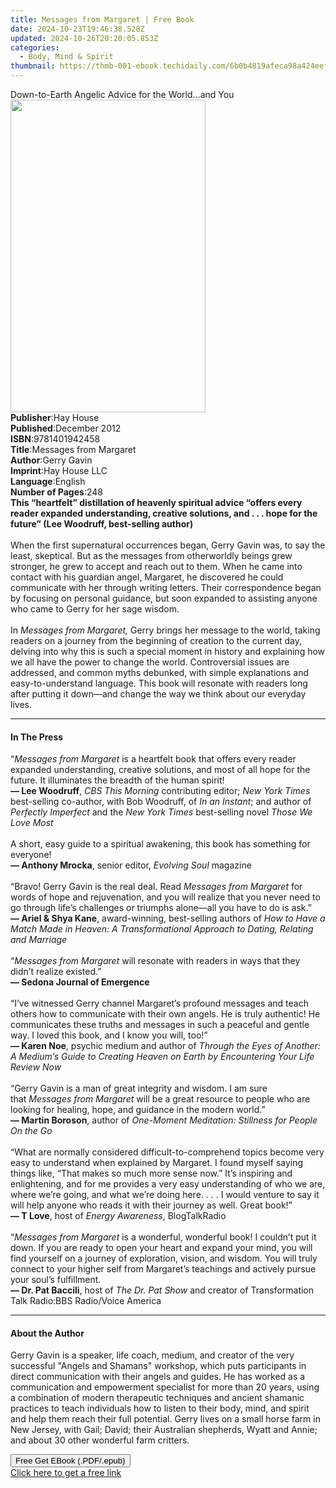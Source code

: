 ```yaml
---
title: Messages from Margaret | Free Book
date: 2024-10-23T19:46:38.528Z
updated: 2024-10-26T20:20:05.853Z
categories:
  - Body, Mind & Spirit
thumbnail: https://thmb-001-ebook.techidaily.com/6b0b4819afeca98a424eef13da067f4cee11e69ec53d06b2f6c25e1c875de0f0.jpg
---
```

<main id="book-container">
  <div class="flex flex-col">
    <div class="book-brief flex-1 py-6 px-4 sm:p-6 md:py-10 md:px-8">
      <!-- brief-->
      <div class="book-brief-main">
        Down-to-Earth Angelic Advice for the World...and You
      </div>
    </div>
    <div
      class="book-meta-info flex-1 grid gap-4 col-start-1 col-end-3 row-start-1 sm:mb-6 sm:grid-cols-4 lg:gap-6 lg:col-start-2 lg:row-end-6 lg:row-span-6 lg:mb-0"
    >
      <div
        class="book-meta-info-left place-content-center mt-4 p-4 text-sm leading-6 col-start-2 col-span-2 dark:text-slate-400"
      >
        <img
          class="w-full h-500 object-cover rounded-lg sm:h-255 sm:col-span-2 lg:col-span-full"
          src="https://img-001-ebook.techidaily.com/83a53522687830db0d192be194265a4eda5b6db6582864d218eccd4bafe6f146.jpg"
          alt=""
          width="312"
          height="500"
        />
      </div>
      <div
        class="book-meta-info-right mt-2 col-start-1 row-start-2 col-span-3 self-center"
      >
        <!-- meta data  -->
        <div class="flex flex-col px-4 md:px-8">
          <div class="flex-1">
            <strong>Publisher</strong>:<span class="px-2">Hay House</span>
          </div>
          <div class="flex-1">
            <strong>Published</strong>:<span class="px-2">December 2012</span>
          </div>
          <div class="flex-1">
            <strong>ISBN</strong>:<span class="px-2">9781401942458</span>
          </div>
          <div class="flex-1">
            <strong>Title</strong>:<span class="px-2"
              >Messages from Margaret</span
            >
          </div>
          <div class="flex-1">
            <strong>Author</strong>:<span class="px-2">Gerry Gavin</span>
          </div>
          <div class="flex-1">
            <strong>Imprint</strong>:<span class="px-2">Hay House LLC</span>
          </div>
          <div class="flex-1">
            <strong>Language</strong>:<span class="px-2">English</span>
          </div>
          <div class="flex-1">
            <strong>Number of Pages</strong>:<span class="px-2">248</span>
          </div>
        </div>
      </div>
    </div>
    <div class="book-description flex-1 py-6 px-4 sm:p-6 md:py-10 md:px-8">
      <div class="book-description-main">
        <div accordion-content="" id="description">
          <b
            >This “heartfelt” distillation of heavenly spiritual advice “offers
            every reader expanded understanding, creative solutions, and . . .
            hope for the future” (Lee Woodruff, best-selling author)</b
          ><br />
          &nbsp;<br />
          When the first supernatural occurrences began, Gerry Gavin was, to say
          the least, skeptical. But as the messages from otherworldly beings
          grew stronger, he grew to accept and reach out to them. When he came
          into contact with his guardian angel, Margaret, he discovered he could
          communicate with her through writing letters. Their correspondence
          began by focusing on personal guidance, but soon expanded to assisting
          anyone who came to Gerry for her sage wisdom.<br />
          &nbsp;<br />
          In <i>Messages from Margaret,</i> Gerry brings her message to the
          world, taking readers on a journey from the beginning of creation to
          the current day, delving into why this is such a special moment in
          history and explaining how we all have the power to change the world.
          Controversial issues are addressed, and common myths debunked, with
          simple explanations and easy-to-understand language. This book will
          resonate with readers long after putting it down—and change the way we
          think about our everyday lives.
        </div>
        <div class="accordion-fader"></div>
      </div>
    </div>
    <div class="book-excerpts flex-1 py-6 px-4 sm:p-6 md:py-10 md:px-8">
      <!-- excerpts-->
      <div class="book-excerpts-main">
        <hr />
        <h4 class="placeholder placeholder-heading">
          <span>In The Press</span>
        </h4>
        <p>
          “<i>Messages from Margaret</i> is a heartfelt book that offers every
          reader expanded understanding, creative solutions, and most of all
          hope for the future. It illuminates the breadth of the human
          spirit!<br /><b>— Lee Woodruff</b>,&nbsp;<i>CBS This Morning</i>
          contributing editor; <i>New York Times</i> best-selling co-author,
          with Bob Woodruff, of <i>In an Instant</i>; and author of
          <i>Perfectly Imperfect&nbsp;</i>and the
          <i>New York Times </i>best-selling novel <i>Those We Love Most</i
          ><br /><br />A short, easy guide to a spiritual awakening, this book
          has something for everyone!<br /><b>— Anthony Mrocka</b>,&nbsp;senior
          editor, <i>Evolving Soul </i>magazine<br /><br />“Bravo! Gerry Gavin
          is the real deal. Read <i>Messages from Margaret</i> for words of hope
          and rejuvenation, and you will realize that you never need to go
          through life’s challenges or triumphs alone—all you have to do is
          ask.”<br /><b>— Ariel &amp; Shya Kane</b>, award-winning, best-selling
          authors of
          <i
            >How to Have a Match Made in Heaven: A Transformational Approach to
            Dating, Relating and Marriage<br /></i
          ><br />“<i>Messages from Margaret</i> will resonate with readers in
          ways that they didn’t realize existed.”<br /><b
            >— Sedona Journal of Emergence</b
          ><br /><br />“I’ve witnessed Gerry channel Margaret’s profound
          messages and teach others how to communicate with their own angels. He
          is truly authentic! He communicates these truths and messages in such
          a peaceful and gentle way. I loved this book, and I know you will,
          too!”<br /><b>— Karen Noe</b>, psychic medium and author of
          <i
            >Through the Eyes of Another: A Medium’s Guide to Creating Heaven on
            Earth by Encountering Your Life Review Now<br /></i
          ><br />“Gerry Gavin is a man of great integrity and wisdom. I am sure
          that&nbsp;<i>Messages from Margaret</i> will be a great resource to
          people who are looking for healing, hope, and guidance in the modern
          world.”<br /><b>— Martin Boroson</b>,&nbsp;author of
          <i>One-Moment Meditation: Stillness for People On the Go</i
          ><br /><br />“What are normally considered difficult-to-comprehend
          topics become very easy to understand when explained by Margaret. I
          found myself saying things like, “That makes so much more sense now.”
          It’s inspiring and enlightening, and for me provides a very easy
          understanding of who we are, where we’re going, and what we’re doing
          here. . . . I would venture to say it will help anyone who reads it
          with their journey as well. Great book!”<br /><b>— T Love</b
          >,&nbsp;host of<i> Energy Awareness</i>, BlogTalkRadio<br /><br />“<i
            >Messages from Margaret</i
          >
          is a wonderful, wonderful book! I couldn’t put it down. If you are
          ready to open your heart and expand your mind, you will find yourself
          on a journey of exploration, vision, and wisdom. You will truly
          connect to your higher self from Margaret’s teachings and actively
          pursue your soul’s fulfillment. <br /><b>— Dr. Pat Baccili</b>, host
          of<i> The Dr. Pat Show </i>and creator of&nbsp;Transformation Talk
          Radio:BBS Radio/Voice America
        </p>
      </div>
    </div>
    <div class="book-about-author flex-1 py-6 px-4 sm:p-6 md:py-10 md:px-8">
      <!-- about author-->
      <div class="book-main-author-main">
        <hr />
        <h4 class="placeholder placeholder-heading">
          <span>About the Author</span>
        </h4>
        <p>
          Gerry Gavin is a speaker, life coach, medium, and creator of the very
          successful "Angels and Shamans" workshop, which puts participants in
          direct communication with their angels and guides. He has worked as a
          communication and empowerment specialist for more than 20 years, using
          a combination of modern therapeutic techniques and ancient shamanic
          practices to teach individuals how to listen to their body, mind, and
          spirit and help them reach their full potential. Gerry lives on a
          small horse farm in New Jersey, with Gail; David; their Australian
          shepherds, Wyatt and Annie; and about 30 other wonderful farm
          critters.
        </p>
      </div>
    </div>
    <div class="book-free-get flex-1 py-6 px-4 sm:p-6 md:py-10 md:px-8">
      <button
        id="btn-free-get"
        class="bg-blue-500 hover:bg-blue-700 text-white font-bold py-2 px-4 rounded"
      >
        Free Get EBook (.PDF/.epub)
      </button>
      <div id="countdown-display" class="px-2 text-lg mt-2"></div>
      <a
        id="free-link"
        class="hidden bg-blue-500 hover:bg-blue-700 text-white font-bold py-2 px-4 rounded"
        href="https://www.ebooks.com/en-us/book/96316950/messages-from-margaret/gerry-gavin/"
        target="_blank"
        >Click here to get a free link</a
      >
    </div>
    <script>
      let countdownTime = 0;
      let countdownInterval = null;
      document
        .getElementById('btn-free-get')
        .addEventListener('click', startCountdown);
      function startCountdown() {
        countdownTime = new Date().getTime() + 60000 * 3;
        countdownInterval = setInterval(updateCountdown, 1000);
        document.getElementById('btn-free-get').disabled = true;
        document
          .getElementById('btn-free-get')
          .classList.add('bg-gray-500', 'cursor-not-allowed');
      }
      function updateCountdown() {
        let currentTime = new Date().getTime();
        let timeLeft = countdownTime - currentTime;
        let secondsLeft = Math.floor(timeLeft / 1000);
        document.getElementById('countdown-display').innerHTML =
          `Remaining time: ${secondsLeft} seconds.`;
        if (secondsLeft <= 0) {
          clearInterval(countdownInterval);
          document.getElementById('btn-free-get').classList.add('hidden');
          document.getElementById('free-link').classList.remove('hidden');
          document.getElementById('countdown-display').innerHTML = '';
        }
      }
    </script>
  </div>
</main>

<ins class="adsbygoogle"
      style="display:block"
      data-ad-client="ca-pub-7571918770474297"
      data-ad-slot="8358498916"
      data-ad-format="auto"
      data-full-width-responsive="true"></ins>
    